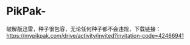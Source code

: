 # PikPak-
破解版迅雷，种子很包容，无论任何种子都不会违规，下载链接：https://mypikpak.com/drive/activity/invited?invitation-code=42466941
